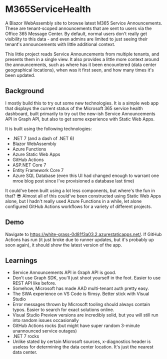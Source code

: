 ﻿# M365ServiceHealth

A Blazor WebAssembly site to browse latest M365 Service Announcements. These are tenant-scoped announcements that are sent to users via the Office 365 Message Center.
By default, normal users don't really get visibility to this data - and even admins are limited to just seeing their tenant's announcements with little additional context.

This little project reads Service Announcements from multiple tenants, and presents them in a single view. It also provides a little more context around the announcements, such as
where has it been encountered (data center geographical locations), when was it first seen, and how many times it's been updated.

## Background

I mostly build this to try out some new technologies. 
It is a simple web app that displays the current status of the Microsoft 365 service health dashboard, 
built primarily to try out the new-ish Service Announcements API in Graph API, but also
to get some experience with Static Web Apps.

It is built using the following technologies:
* .NET 7 (and a dash of .NET 6)
* Blazor WebAssembly
* Azure Functions
* Azure Static Web Apps
* GitHub Actions
* ASP.NET Core 7
* Entity Framework Core 7
* Azure SQL Database (even this UI had changed enough to warrant one mroe blog post since I've provisioned a database last time)

It could've been built using a lot less components, but where's the fun in that? 😎 
Almost all of this could've been constructed using Static Web Apps alone, but I hadn't really used Azure Functions in a while, 
let alone configured GitHub Actions workflows for a variety of different projects.

## Demo

Navigate to https://white-grass-0d81f3a03.2.azurestaticapps.net/. If GitHub Actions has run (it just broke due to runner updates, but it's probably up soon again), it should show the latest version of the app.

## Learnings

* Service Announcements API in Graph API is good.
* Don't use Graph SDK, you'll just shoot yourself in the foot. Easier to use REST API like before.
* Somehow, Microsoft has made AAD multi-tenant auth pretty easy.
* The SWA experience on VS Code is flimsy. Better stick with Visual Studio
* Error messages thrown by Microsoft tooling should always contain typos. Easier to search for exact solutions online.
* Visual Studio Preview versions are incredibly solid, but you will still run into random issues occasionally
* GitHub Actions rocks (but might have super random 3-minute unannounced service outages)
* .NET 7 rocks
* Unlike stated by certain Microsoft sources, x-diagnostics header is useless for determining the data center location. It's just the nearest data center.

